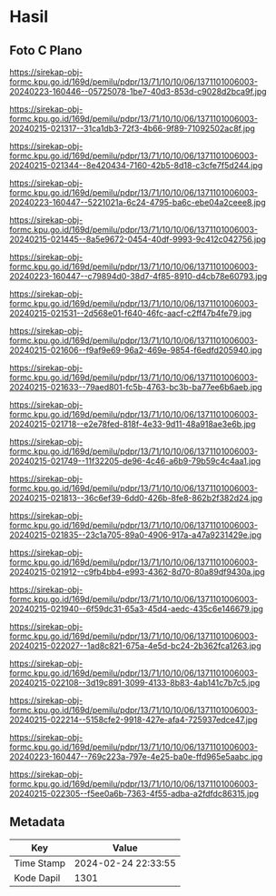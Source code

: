 # Hasil

## Foto C Plano

https://sirekap-obj-formc.kpu.go.id/169d/pemilu/pdpr/13/71/10/10/06/1371101006003-20240223-160446--05725078-1be7-40d3-853d-c9028d2bca9f.jpg

https://sirekap-obj-formc.kpu.go.id/169d/pemilu/pdpr/13/71/10/10/06/1371101006003-20240215-021317--31ca1db3-72f3-4b66-9f89-71092502ac8f.jpg

https://sirekap-obj-formc.kpu.go.id/169d/pemilu/pdpr/13/71/10/10/06/1371101006003-20240215-021344--8e420434-7160-42b5-8d18-c3cfe7f5d244.jpg

https://sirekap-obj-formc.kpu.go.id/169d/pemilu/pdpr/13/71/10/10/06/1371101006003-20240223-160447--5221021a-6c24-4795-ba6c-ebe04a2ceee8.jpg

https://sirekap-obj-formc.kpu.go.id/169d/pemilu/pdpr/13/71/10/10/06/1371101006003-20240215-021445--8a5e9672-0454-40df-9993-9c412c042756.jpg

https://sirekap-obj-formc.kpu.go.id/169d/pemilu/pdpr/13/71/10/10/06/1371101006003-20240223-160447--c79894d0-38d7-4f85-8910-d4cb78e60793.jpg

https://sirekap-obj-formc.kpu.go.id/169d/pemilu/pdpr/13/71/10/10/06/1371101006003-20240215-021531--2d568e01-f640-46fc-aacf-c2ff47b4fe79.jpg

https://sirekap-obj-formc.kpu.go.id/169d/pemilu/pdpr/13/71/10/10/06/1371101006003-20240215-021606--f9af9e69-96a2-469e-9854-f6edfd205940.jpg

https://sirekap-obj-formc.kpu.go.id/169d/pemilu/pdpr/13/71/10/10/06/1371101006003-20240215-021633--79aed801-fc5b-4763-bc3b-ba77ee6b6aeb.jpg

https://sirekap-obj-formc.kpu.go.id/169d/pemilu/pdpr/13/71/10/10/06/1371101006003-20240215-021718--e2e78fed-818f-4e33-9d11-48a918ae3e6b.jpg

https://sirekap-obj-formc.kpu.go.id/169d/pemilu/pdpr/13/71/10/10/06/1371101006003-20240215-021749--11f32205-de96-4c46-a6b9-79b59c4c4aa1.jpg

https://sirekap-obj-formc.kpu.go.id/169d/pemilu/pdpr/13/71/10/10/06/1371101006003-20240215-021813--36c6ef39-6dd0-426b-8fe8-862b2f382d24.jpg

https://sirekap-obj-formc.kpu.go.id/169d/pemilu/pdpr/13/71/10/10/06/1371101006003-20240215-021835--23c1a705-89a0-4906-917a-a47a9231429e.jpg

https://sirekap-obj-formc.kpu.go.id/169d/pemilu/pdpr/13/71/10/10/06/1371101006003-20240215-021912--c9fb4bb4-e993-4362-8d70-80a89df9430a.jpg

https://sirekap-obj-formc.kpu.go.id/169d/pemilu/pdpr/13/71/10/10/06/1371101006003-20240215-021940--6f59dc31-65a3-45d4-aedc-435c6e146679.jpg

https://sirekap-obj-formc.kpu.go.id/169d/pemilu/pdpr/13/71/10/10/06/1371101006003-20240215-022027--1ad8c821-675a-4e5d-bc24-2b362fca1263.jpg

https://sirekap-obj-formc.kpu.go.id/169d/pemilu/pdpr/13/71/10/10/06/1371101006003-20240215-022108--3d19c891-3099-4133-8b83-4ab141c7b7c5.jpg

https://sirekap-obj-formc.kpu.go.id/169d/pemilu/pdpr/13/71/10/10/06/1371101006003-20240215-022214--5158cfe2-9918-427e-afa4-725937edce47.jpg

https://sirekap-obj-formc.kpu.go.id/169d/pemilu/pdpr/13/71/10/10/06/1371101006003-20240223-160447--769c223a-797e-4e25-ba0e-ffd965e5aabc.jpg

https://sirekap-obj-formc.kpu.go.id/169d/pemilu/pdpr/13/71/10/10/06/1371101006003-20240215-022305--f5ee0a6b-7363-4f55-adba-a2fdfdc86315.jpg


## Metadata

| Key        | Value               |
| ---------- | ------------------- |
| Time Stamp | 2024-02-24 22:33:55 |
| Kode Dapil | 1301                |



